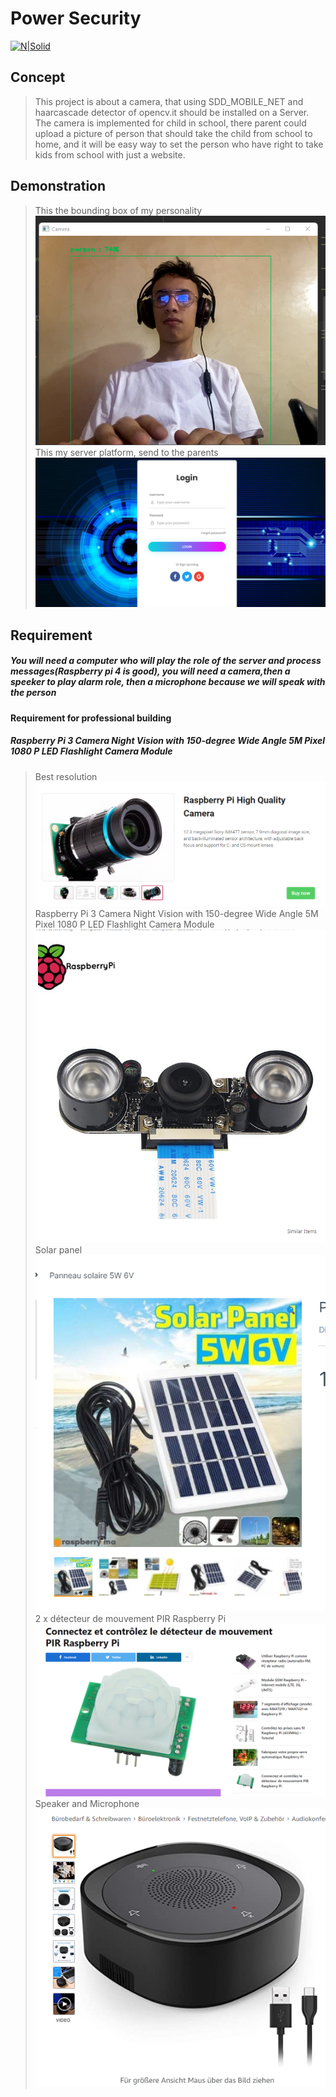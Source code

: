 # Power Security

[![N|Solid](https://wamatech.co/photos/products/AI_Camera-01.jpg)](https://nodesource.com/products/nsolid)

## Concept
>This project is about a camera, that using SDD_MOBILE_NET and haarcascade detector of opencv.it should be installed on a Server. The camera is implemented for child in school, there parent could upload a picture of person that should take the child from school to home, and it will be easy way to set the person who have right to take kids from school with just a website.
## Demonstration
>This the bounding box of my personality
![](images/p1.png)
>This my server platform, send to the parents
![](images/p2.png)
## Requirement
##### You will need a computer who will play the role of the server and process messages(Raspberry pi 4 is good), you will need a camera,then a speeker to play alarm role, then a microphone because we will speak with the person
#### Requirement for professional building
##### Raspberry Pi 3 Camera Night Vision with 150-degree Wide Angle 5M Pixel 1080 P LED Flashlight Camera Module
>Best resolution
![](images/cam1.png)
>Raspberry Pi 3 Camera Night Vision with 150-degree Wide Angle 5M Pixel 1080 P LED Flashlight Camera Module
![](images/cam2.png)
>Solar panel
![](images/solar.png)
>2 x détecteur de mouvement PIR Raspberry Pi
![](images/detecteur.png)
>Speaker and Microphone
![](images/speaker.png)
